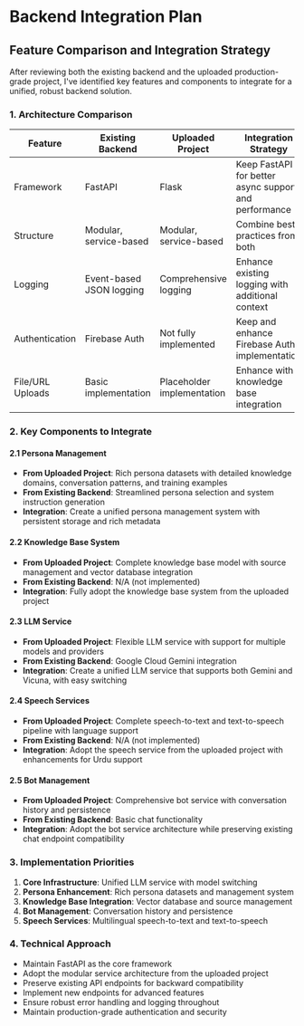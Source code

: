 # Backend Integration Plan

## Feature Comparison and Integration Strategy

After reviewing both the existing backend and the uploaded production-grade project, I've identified key features and components to integrate for a unified, robust backend solution.

### 1. Architecture Comparison

| Feature | Existing Backend | Uploaded Project | Integration Strategy |
|---------|-----------------|------------------|----------------------|
| Framework | FastAPI | Flask | Keep FastAPI for better async support and performance |
| Structure | Modular, service-based | Modular, service-based | Combine best practices from both |
| Logging | Event-based JSON logging | Comprehensive logging | Enhance existing logging with additional context |
| Authentication | Firebase Auth | Not fully implemented | Keep and enhance Firebase Auth implementation |
| File/URL Uploads | Basic implementation | Placeholder implementation | Enhance with knowledge base integration |

### 2. Key Components to Integrate

#### 2.1 Persona Management
- **From Uploaded Project**: Rich persona datasets with detailed knowledge domains, conversation patterns, and training examples
- **From Existing Backend**: Streamlined persona selection and system instruction generation
- **Integration**: Create a unified persona management system with persistent storage and rich metadata

#### 2.2 Knowledge Base System
- **From Uploaded Project**: Complete knowledge base model with source management and vector database integration
- **From Existing Backend**: N/A (not implemented)
- **Integration**: Fully adopt the knowledge base system from the uploaded project

#### 2.3 LLM Service
- **From Uploaded Project**: Flexible LLM service with support for multiple models and providers
- **From Existing Backend**: Google Cloud Gemini integration
- **Integration**: Create a unified LLM service that supports both Gemini and Vicuna, with easy switching

#### 2.4 Speech Services
- **From Uploaded Project**: Complete speech-to-text and text-to-speech pipeline with language support
- **From Existing Backend**: N/A (not implemented)
- **Integration**: Adopt the speech service from the uploaded project with enhancements for Urdu support

#### 2.5 Bot Management
- **From Uploaded Project**: Comprehensive bot service with conversation history and persistence
- **From Existing Backend**: Basic chat functionality
- **Integration**: Adopt the bot service architecture while preserving existing chat endpoint compatibility

### 3. Implementation Priorities

1. **Core Infrastructure**: Unified LLM service with model switching
2. **Persona Enhancement**: Rich persona datasets and management system
3. **Knowledge Base Integration**: Vector database and source management
4. **Bot Management**: Conversation history and persistence
5. **Speech Services**: Multilingual speech-to-text and text-to-speech

### 4. Technical Approach

- Maintain FastAPI as the core framework
- Adopt the modular service architecture from the uploaded project
- Preserve existing API endpoints for backward compatibility
- Implement new endpoints for advanced features
- Ensure robust error handling and logging throughout
- Maintain production-grade authentication and security
